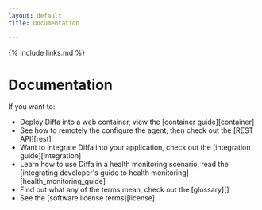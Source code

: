 ```yaml
---
layout: default
title: Documentation

---
```


{% include links.md %}

# Documentation

If you want to:

* Deploy Diffa into a web container, view the [container guide][container]
* See how to remotely the configure the agent, then check out the [REST API][rest]
* Want to integrate Diffa into your application, check out the [integration guide][integration]
* Learn how to use Diffa in a health monitoring scenario, read the [integrating developer's guide to health monitoring][health_monitoring_guide]
* Find out what any of the terms mean, check out the [glossary][]
* See the [software license terms][license]
